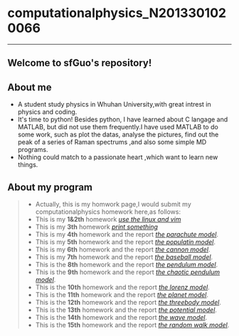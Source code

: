 # computationalphysics_N2013301020066
---------------
Welcome to sfGuo's repository!
-------------
## About me
 - A student study physics in Whuhan University,with great intrest in physics and coding.
 - It's time to python! Besides python, I have learned about C langage and MATLAB, but did not use them frequently.I have used MATLAB to do some work, such as plot the datas, analyse the pictures, find out the peak of a series of Raman spectrums ,and also some simple MD programs.
 - Nothing could match to a passionate heart ,which want to learn new things.

## About my program
 > - Actually, this is my homwork page,I would submit my computationalphysics homework here,as follows:
 > - This is my **1&2th** homework [*use the linux and vim*]( https://www.zybuluo.com/feipai11/note/405289)
 > - This is my **3th** homework [*print something*]( https://www.zybuluo.com/feipai11/note/405305)
 > - This is my **4th** homework  and the report [*the parachute model*](https://www.zybuluo.com/feipai11/note/322097).
 > - This is my **5th** homework and the report [*the populatin model*](https://www.zybuluo.com/feipai11/note/330031).
 > - This is my **6th** homework and the report [*the cannon model*](https://www.zybuluo.com/feipai11/note/350882).
 > - This is my **7th** homework and the report [*the baseball model*](https://www.zybuluo.com/feipai11/note/392248).
 > - This is the **8th** homework and the report [*the pendulum model*](https://www.zybuluo.com/feipai11/note/350785).
 > - This is the **9th** homework and the report [*the chaotic pendulum model*](https://www.zybuluo.com/feipai11/note/356344).
 > - This is the **10th** homework and the report [*the lorenz model*](https://www.zybuluo.com/feipai11/note/392246).
 > - This is the **11th** homework and the report [*the planet model*](https://www.zybuluo.com/feipai11/note/394686).
 > - This is the **12th** homework and the report [*the threebody model*](https://www.zybuluo.com/feipai11/note/395820).
 > - This is the **13th** homework and the report [*the potential model*](https://www.zybuluo.com/feipai11/note/395822).
 > - This is the **14th** homework and the report [*the wave model*](https://www.zybuluo.com/feipai11/note/395825).  
 > - This is the **15th** homework and the report [*the random walk model*](https://www.zybuluo.com/feipai11/note/404621).

